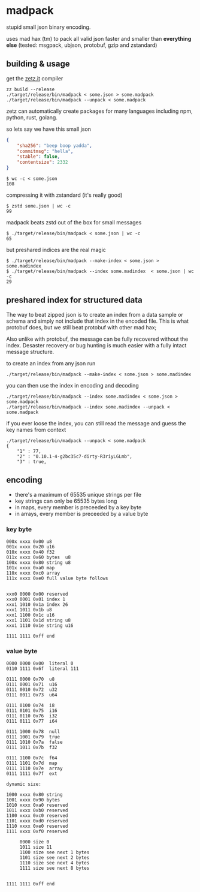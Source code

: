 # madpack

stupid small json binary encoding.

uses mad hax (tm) to pack all valid json faster and smaller than **everything else**
(tested: msgpack, ubjson, protobuf, gzip and zstandard)


## building & usage

get the [zetz.it](https://zetz.it) compiler

    zz build --release
    ./target/release/bin/madpack < some.json > some.madpack
    ./target/release/bin/madpack --unpack < some.madpack

zetz can automatically create packages for many languages including npm, python, rust, golang.


so lets say we have this small json

```json
{
    "sha256": "beep boop yadda",
    "commitmsg": "hella",
    "stable": false,
    "contentsize": 2332
}
```

    $ wc -c < some.json
    108

compressing it with zstandard (it's really good)

    $ zstd some.json | wc -c
    99

madpack beats zstd out of the box for small messages

    $ ./target/release/bin/madpack < some.json | wc -c
    65

but preshared indices are the real magic

    $ ./target/release/bin/madpack --make-index < some.json > some.madindex
    $ ./target/release/bin/madpack --index some.madindex  < some.json | wc -c
    29




## preshared index for structured data

The way to beat zipped json is to create an index from a data sample or schema and simply not include that index in the encoded file.
This is what protobuf does, but we still beat protobuf with other mad hax;

Also unlike with protobuf, the message can be fully recovered without the index.
Desaster recovery or bug hunting is much easier with a fully intact message structure.

to create an index from any json run

    ./target/release/bin/madpack --make-index < some.json > some.madindex


you can then use the index in encoding and decoding

    ./target/release/bin/madpack --index some.madindex < some.json > some.madpack
    ./target/release/bin/madpack --index some.madindex --unpack < some.madpack

if you ever loose the index, you can still read the message and guess the key names from context

    ./target/release/bin/madpack --unpack < some.madpack
    {
        "1" : 77,
        "2" : "0.10.1-4-g2bc35c7-dirty-R3riyLGLmb",
        "3" : true,






## encoding

- there's a maximum of 65535 unique strings per file
- key strings can only be 65535 bytes long
- in maps,   every member is preceeded by a key byte
- in arrays, every member is preceeded by a value byte

### key byte

    000x xxxx 0x00 u8
    001x xxxx 0x20 u16
    010x xxxx 0x40 f32
    011x xxxx 0x60 bytes  u8
    100x xxxx 0x80 string u8
    101x xxxx 0xa0 map
    110x xxxx 0xc0 array
    111x xxxx 0xe0 full value byte follows


    xxx0 0000 0x00 reserved
    xxx0 0001 0x01 index 1
    xxx1 1010 0x1a index 26
    xxx1 1011 0x1b u8
    xxx1 1100 0x1c u16
    xxx1 1101 0x1d string u8
    xxx1 1110 0x1e string u16

    1111 1111 0xff end

### value byte

    0000 0000 0x00  literal 0
    0110 1111 0x6f  literal 111

    0111 0000 0x70  u8
    0111 0001 0x71  u16
    0111 0010 0x72  u32
    0111 0011 0x73  u64

    0111 0100 0x74  i8
    0111 0101 0x75  i16
    0111 0110 0x76  i32
    0111 0111 0x77  i64

    0111 1000 0x78  null
    0111 1001 0x79  true
    0111 1010 0x7a  false
    0111 1011 0x7b  f32

    0111 1100 0x7c  f64
    0111 1101 0x7d  map
    0111 1110 0x7e  array
    0111 1111 0x7f  ext

    dynamic size:

    1000 xxxx 0x80 string
    1001 xxxx 0x90 bytes
    1010 xxxx 0xa0 reserved
    1011 xxxx 0xb0 reserved
    1100 xxxx 0xc0 reserved
    1101 xxxx 0xd0 reserved
    1110 xxxx 0xe0 reserved
    1111 xxxx 0xf0 reserved

         0000 size 0
         1011 size 11
         1100 size see next 1 bytes
         1101 size see next 2 bytes
         1110 size see next 4 bytes
         1111 size see next 8 bytes


    1111 1111 0xff end





